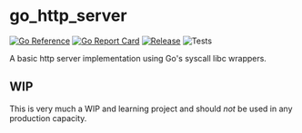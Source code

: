 # go_http_server
[![Go Reference](https://pkg.go.dev/badge/github.com/ale8k/go_http_server.svg)](https://pkg.go.dev/github.com/ale8k/go_http_server)
[![Go Report Card](https://goreportcard.com/badge/github.com/ale8k/go_http_server)](https://goreportcard.com/report/github.com/ale8k/go_http_server)
[![Release](https://img.shields.io/github/release/golang-standards/project-layout.svg?style=flat-square)](https://github.com/ale8k/go_http_server/releases/latest)
![Tests](https://github.com/github/docs/actions/workflows/main.yml/badge.svg)

A basic http server implementation using Go's syscall libc wrappers.

## WIP
This is very much a WIP and learning project and should *not* be used in any production capacity.